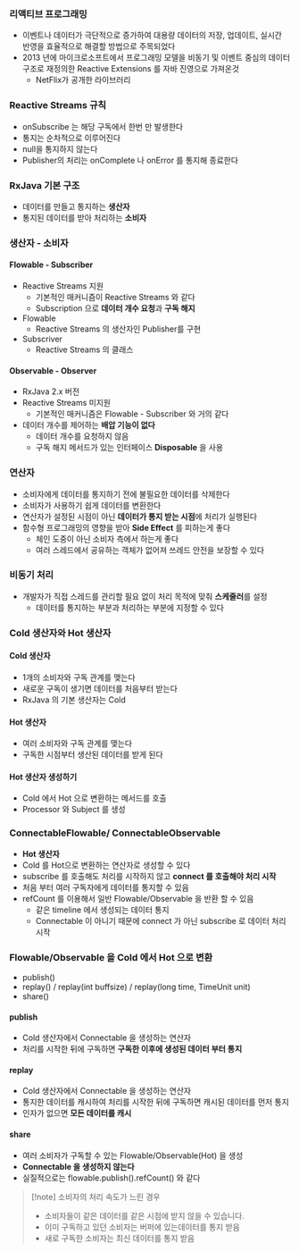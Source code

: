 ### 리액티브 프로그래밍

- 이벤트나 데이터가 극단적으로 증가하여 대용량 데이터의 저장, 업데이트, 실시간 반영을 효율적으로 해결할 방법으로 주목되었다
- 2013 년에 마이크로소프트에서 프로그래밍 모델을 비동기 및 이벤트 중심의 데이터 구조로 재정의한 Reactive Extensions 를 자바 진영으로 가져온것
  - NetFlix가 공개한 라이브러리

### Reactive Streams 규칙

- onSubscribe 는 해당 구독에서 한번 만 발생한다
- 통지는 순차적으로 이루어진다
- null을 통지하지 않는다
- Publisher의 처리는 onComplete 나 onError 를 통지해 종료한다

### RxJava 기본 구조

- 데이터를 만들고 통지하는 **생산자**
- 통지된 데이터를 받아 처리하는 **소비자**

### 생산자 - 소비자

#### Flowable - Subscriber
- Reactive Streams 지원
  - 기본적인 매커니즘이 Reactive Streams 와 같다
  - Subscription 으로 **데이터 개수 요청**과 **구독 해지**
- Flowable
  - Reactive Streams 의 생산자인 Publisher를 구현
- Subscriver
  - Reactive Streams 의 클래스

#### Observable - Observer
- RxJava 2.x 버전
- Reactive Streams 미지원
  - 기본적인 매커니즘은 Flowable - Subscriber 와 거의 같다
- 데이터 개수를 제어하는 **배압 기능이 없다**
  - 데이터 개수를 요청하지 않음
  - 구독 해지 메서드가 있는 인터페이스 **Disposable** 을 사용

### 연산자

- 소비자에게 데이터를 통지하기 전에 불필요한 데이터를 삭제한다
- 소비자가 사용하기 쉽게 데이터를 변환한다
- 연산자가 설정된 시점이 아닌 **데이터가 통지 받는 시점**에 처리가 실행된다
- 함수형 프로그래밍의 영향을 받아 **Side Effect** 를 피하는게 좋다
  - 체인 도중이 아닌 소비자 측에서 하는게 좋다
  - 여러 스레드에서 공유하는 객체가 없어져 쓰레드 안전을 보장할 수 있다

### 비동기 처리

- 개발자가 직접 스레드를 관리할 필요 없이 처리 목적에 맞춰 **스케줄러**를 설정
  - 데이터를 통지하는 부분과 처리하는 부분에 지정할 수 있다

### Cold 생산자와 Hot 생산자

#### Cold 생산자

- 1개의 소비자와 구독 관계를 맺는다
- 새로운 구독이 생기면 데이터를 처음부터 받는다
- RxJava 의 기본 생산자는 Cold

#### Hot 생산자

- 여러 소비자와 구독 관계를 맺는다
- 구독한 시점부터 생산된 데이터를 받게 된다

#### Hot 생산자 생성하기

- Cold 에서 Hot 으로 변환하는 메서드를 호출
- Processor 와 Subject 를 생성

### ConnectableFlowable/ ConnectableObservable
- **Hot 생산자**
- Cold 를 Hot으로 변환하는 연산자로 생성할 수 있다
- subscribe 를 호출해도 처리를 시작하지 않고 **connect 를 호출해야 처리 시작**
- 처음 부터 여러 구독자에게 데이터를 통지할 수 있음
- refCount 를 이용해서 일반 Flowable/Observable 을 반환 할 수 있음
  - 같은 timeline 에서 생성되는 데이터 통지
  - Connectable 이 아니기 때문에 connect 가 아닌 subscribe 로 데이터 처리 시작

### Flowable/Observable 을 Cold 에서 Hot 으로 변환

- publish()
- replay() / replay(int buffsize) / replay(long time, TimeUnit unit)
- share()

#### publish

- Cold 생산자에서 Connectable 을 생성하는 연산자
- 처리를 시작한 뒤에 구독하면 **구독한 이후에 생성된 데이터 부터 통지**

#### replay

- Cold 생산자에서 Connectable 을 생성하는 연산자
- 통지한 데이터를 캐시하여 처리를 시작한 뒤에 구독하면 캐시된 데이터를 먼저 통지
- 인자가 없으면 **모든 데이터를 캐시**

#### share

- 여러 소비자가 구독할 수 있는 Flowable/Observable(Hot) 을 생성
- **Connectable 을 생성하지 않는다**
- 실질적으로는 flowable.publish().refCount() 와 같다

>[!note] 소비자의 처리 속도가 느린 경우
>- 소비자들이 같은 데이터를 같은 시점에 받지 않을 수 있습니다.
>- 이미 구독하고 있던 소비자는 버퍼에 있는데이터를 통지 받음
>- 새로 구독한 소비자는 최신 데이터를 통지 받음

